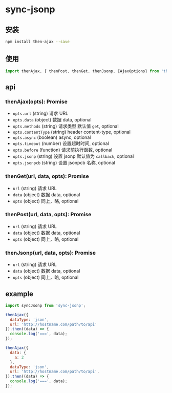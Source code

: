 # sync-jsonp

## 安装
```bash
npm install then-ajax --save
```
## 使用
```javascript
import thenAjax, { thenPost, thenGet, thenJsonp, IAjaxOptions} from 'then-ajax'
```

## api
### thenAjax(opts): Promise
- `opts.url` (string) 请求 URL
- `opts.data` (object) 数据 data, optional
- `opts.methods` (string) 请求类型 默认值 `get`, optional
- `opts.contentType` (string) header content-type, optional
- `opts.async` (boolean) async, optional
- `opts.timeout` (number) 设置超时时间, optional
- `opts.before` (function) 请求前执行函数, optional
- `opts.jsonp` (string) 设置 jsonp 默认值为 `callback`, optional
- `opts.jsonpcb` (string) 设置 jsonpcb 名称, optional

### thenGet(url, data, opts): Promise
- `url` (string) 请求 URL
- `data` (object) 数据 data, optional
- `opts` (object) 同上，略, optional

### thenPost(url, data, opts): Promise
- `url` (string) 请求 URL
- `data` (object) 数据 data, optional
- `opts` (object) 同上，略, optional

### thenJsonp(url, data, opts): Promise
- `url` (string) 请求 URL
- `data` (object) 数据 data, optional
- `opts` (object) 同上，略, optional

## example
```javascript
import syncJsonp from 'sync-jsonp';

thenAjax({
  dataType: 'json',
  url: 'http://hostname.com/path/to/api'
}).then((data) => {
  console.log('===', data);
});

thenAjax({
  data: {
    a: 2
  },
  dataType: 'json',
  url: 'http://hostname.com/path/to/api',
}).then((data) => {
  console.log('===', data);
});
```

